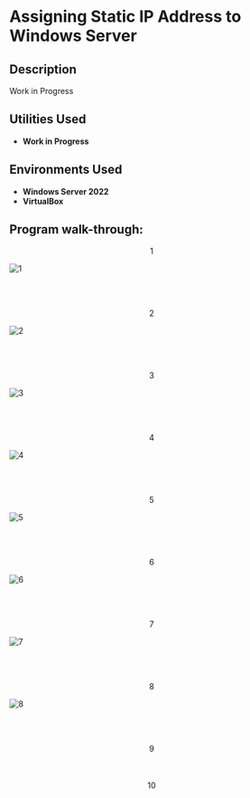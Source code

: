 <h1>Assigning Static IP Address to Windows Server</h1>

<h2>Description</h2>
Work in Progress
<br />


<h2>Utilities Used</h2>

- <b>Work in Progress</b> 

<h2>Environments Used </h2>

- <b>Windows Server 2022</b>
- <b>VirtualBox</b>

<h2>Program walk-through:</h2>

<p align="center">
1<br/>
  
![1](https://github.com/user-attachments/assets/925a4c02-f746-412f-948b-e4563bd67ada)

<br />
<br />
<p align="center">
2<br/>

![2](https://github.com/user-attachments/assets/d51ea7fa-e8bf-430f-a54a-629964ec4335)

<br />
<br />
<p align="center">
3<br/>

![3](https://github.com/user-attachments/assets/8c66dcd4-a4c7-4a81-9f44-2ffe477b0eff)

<br />
<br />
<p align="center">
4<br/>

![4](https://github.com/user-attachments/assets/d751df68-a140-474d-ad17-c3f2bb4f9449)



<br />
<br />
<p align="center">
5<br/>

![5](https://github.com/user-attachments/assets/d98c5430-e6b1-4eed-8a6b-6d2154b21147)

<br />
<br />
<p align="center">
6<br/>

![6](https://github.com/user-attachments/assets/87a720d2-ffed-4762-ae57-590ca3f6c243)

<br />
<br />
<p align="center">
7<br/>

![7](https://github.com/user-attachments/assets/d45acede-593a-43b7-a910-ce8d00d33f56)

<br />
<br />
<p align="center">
8<br/>
  
![8](https://github.com/user-attachments/assets/c784c02c-158e-4dfd-b45f-61104c2d09ff)

<br />
<br />
<p align="center">
9<br/>


<br />
<br />
<p align="center">
10<br/>









</p>
